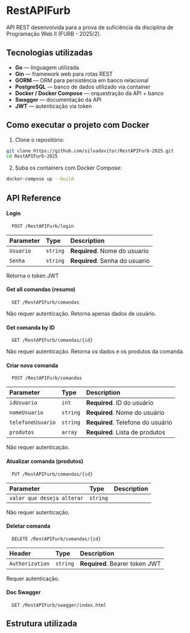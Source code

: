 # RestAPIFurb

API REST desenvolvida para a prova de suficiência da disciplina de Programação Web II (FURB - 2025/2).  


## Tecnologias utilizadas

- **Go** — linguagem utilizada
- **Gin** — framework web para rotas REST
- **GORM** — ORM para persistência em banco relacional
- **PostgreSQL** — banco de dados utilizado via container
- **Docker / Docker Compose** — orquestração da API + banco
- **Swagger** — documentação da API
- **JWT** — autenticação via token

## Como executar o projeto com Docker

1. Clone o repositório:
```bash
git clone https://github.com/silvadavitor/RestAPIFurb-2025.git
cd RestAPIFurb-2025
```


2. Suba os containers com Docker Compose:
```bash
docker-compose up --build
```


## API Reference

#### Login

```http
  POST /RestAPIFurb/login
```

| Parameter | Type     | Description                       |
| :-------- | :------- | :-------------------------------- |
| `Usuario`      | `string` | **Required**. Nome do usuario |
 `Senha`         | `string` | **Required**. Senha do usuario |

Retorna o token JWT

#### Get all comandas (resumo)

```http
  GET /RestAPIFurb/comandas
```
Não requer autenticação. Retorna apenas dados de usuário.


#### Get comanda by ID

```http
  GET /RestAPIFurb/comandas/{id}

```

Não requer autenticação. Retorna os dados e os produtos da comanda.


#### Criar nova comanda

```http
  POST /RestAPIFurb/comandas
```

| Parameter | Type     | Description                |
| :-------- | :------- | :------------------------- |
| `idUsuario` | `int` | **Required**. ID do usuário |
| `nomeUsuario` | `string` | **Required**. Nome do usuário |
| `telefoneUsuario` | `string` | **Required**. Telefone do usuário |
| `produtos	` | `array` | **Required**. Lista de produtos |

Não requer autenticação.



#### Atualizar comanda (produtos)
```http
  PUT /RestAPIFurb/comandas/{id}

```

| Parameter | Type     | Description                       |
| :-------- | :------- | :-------------------------------- |
| `valor que deseja alterar`    | `string` |

Não requer autenticação.


#### Deletar comanda

```http
  DELETE /RestAPIFurb/comandas/{id}

```
| Header | Type     | Description                |
| :-------- | :------- | :------------------------- |
| `Authorization` | `string` | **Required**. Bearer token JWT |

Requer autenticação.


#### Doc Swagger

```http
  GET /RestAPIFurb/swagger/index.html
```

## Estrutura utilizada
